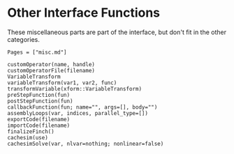 # Other Interface Functions

These miscellaneous parts are part of the interface, but don't fit in the other categories.

```@index
Pages = ["misc.md"]
```

```@docs
customOperator(name, handle)
customOperatorFile(filename)
VariableTransform
variableTransform(var1, var2, func)
transformVariable(xform::VariableTransform)
preStepFunction(fun)
postStepFunction(fun)
callbackFunction(fun; name="", args=[], body="")
assemblyLoops(var, indices, parallel_type=[])
exportCode(filename)
importCode(filename)
finalizeFinch()
cachesim(use)
cachesimSolve(var, nlvar=nothing; nonlinear=false)
```
